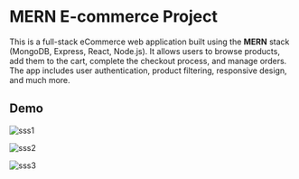 # MERN E-commerce Project

This is a full-stack eCommerce web application built using the **MERN** stack (MongoDB, Express, React, Node.js). It allows users to browse products, add them to the cart, complete the checkout process, and manage orders. The app includes user authentication, product filtering, responsive design, and much more.


## Demo
![sss1](https://github.com/user-attachments/assets/f167bb1a-798f-4e9f-a3ff-f191e5c56a31)


![sss2](https://github.com/user-attachments/assets/718d4cb2-ae50-4bf1-802e-e431ff41bc22)


![sss3](https://github.com/user-attachments/assets/94ca18da-8e62-43dd-9f65-c325be7588df)

